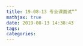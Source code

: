 ```yaml
---
title: 19-08-13 专业课面试“”
mathjax: true
date: 2019-08-13 14:38:43
tags:
categories:
---
```




<!--more-->